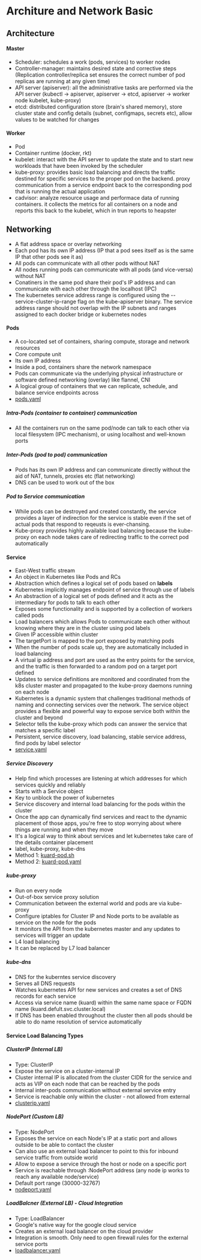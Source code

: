 # Architure and Network Basic

## Architecture

#### Master

* Scheduler: schedules a work (pods, services) to worker nodes
* Controller-manager: maintains desired state and corrective steps (Replication controller/replica set ensures the correct number of pod replicas are running at any given time)
* API server (apiserver): all the administrative tasks are performed via the API server (kubectl -> apiserver, apiserver -> etcd, apiserver -> worker node kubelet, kube-proxy)
* etcd: distributed configuration store (brain's shared memory), store cluster state and config details (subnet, configmaps, secrets etc), allow values to be watched for changes

#### Worker

* Pod
* Container runtime (docker, rkt)
* kubelet: interact with the API server to update the state and to start new workloads that have been invoked by the scheduler
* kube-proxy: provides basic load balancing and directs the traffic destined for specific services to the proper pod on the backend. proxy communication from a service endpoint back to the corresponding pod that is running the actual application
* cadvisor: analyze resource usage and performace data of running containers. it collects the metrics for all containers on a node and reports this back to the kubelet, which in trun reports to heapster

## Networking

* A flat address space or overlay networking
* Each pod has its own IP address (IP that a pod sees itself as is the same IP that other pods see it as)
* All pods can communicate with all other pods without NAT
* All nodes running pods can communicate with all pods (and vice-versa) without NAT
* Conatiners in the same pod share their pod's IP address and can communicate with each other through the localhost (IPC)
* The kubernetes service address range is configured using the --service-cluster-ip-range flag on the kube-apiserver binary. The service address range should not overlap with the IP subnets and ranges assigned to each docker bridge or kubernetes nodes

#### Pods

* A co-located set of containers, sharing compute, storage and network resources
* Core compute unit
* Its own IP address
* Inside a pod, containers share the network namespace
* Pods can communicate via the underlying physical infrastructure or software defined networking (overlay) like flannel, CNI
* A logical group of containers that we can replicate, schedule, and balance service endpoints across
* [pods.yaml](pods.yaml)

##### Intra-Pods (container to container) communication

* All the containers run on the same pod/node can talk to each other via local filesystem (IPC mechanism), or using localhost and well-known ports

##### Inter-Pods (pod to pod) communication

* Pods has its own IP address and can communicate directly without the aid of NAT, tunnels, proxies etc (flat networking)
* DNS can be used to work out of the box

##### Pod to Service communication

* While pods can be destroyed and created constantly, the service provides a layer of indirection for the service is stable even if the set of actual pods that respond to reqeusts is ever-chansing.
* Kube-proxy provides highly available load balancing because the kube-proxy on each node takes care of redirecting traffic to the correct pod automatically

#### Service

* East-West traffic stream
* An object in Kubernetes like Pods and RCs
* Abstraction which defines a logical set of pods based on **labels**
* Kubernetes implicitly manages endpoint of service through use of labels
* An abstraction of a logical set of pods defined and it acts as the intermediary for pods to talk to each other
* Exposes some functionality and is supported by a collection of workers called pods
* Load balancers which allows Pods to communicate each other without knowing where they are in the cluster using pod labels
* Given IP accessible within cluster
* The targetPort is mapped to the port exposed by matching pods
* When the number of pods scale up, they are automatically included in load balancing
* A virtual ip address and port are used as the entry points for the service, and the traffic is then forwarded to a random pod on a target port defined
* Updates to service definitions are monitored and coordinated from the k8s cluster master and propagated to the kube-proxy daemons running on each node
* Kubernetes is a dynamic system that challenges traditional methods of naming and connecting services over the network. The service object provides a flexible and powerful way to expose service both within the cluster and beyond
* Selector tells the kube-proxy which pods can answer the service that matches a specific label
* Persistent, service discovery, load balancing, stable service address, find pods by label selector
* [service.yaml](service.yaml)

##### Service Discovery

* Help find which processes are listening at which addresses for which services quickly and reliably
* Starts with a Service object
* Key to unblock the power of kubernetes
* Service discovery and internal load balancing for the pods within the cluster
* Once the app can dynamically find services and react to the dynamic placement of those apps, you're free to stop worrying about where things are running and when they move
* It's a logical way to think about services and let kubernetes take care of the details container placement
* label, kube-proxy, kube-dns
* Method 1: [kuard-pod.sh](kuard-pod.sh)
* Method 2: [kuard-pod.yaml](kuard-pod.yaml)

##### kube-proxy

* Run on every node
* Out-of-box service proxy solution
* Communication between the external world and pods are via kube-proxy
* Configure iptables for Cluster IP and Node ports to be available as service on the node for the pods
* It monitors the API from the kubernetes master and any updates to services will trigger an update
* L4 load balancing
* It can be replaced by L7 load balancer

##### kube-dns

* DNS for the kuberntes service discovery
* Serves all DNS requests
* Watches kubernetes API for new services and creates a set of DNS records for each service
* Access via service name (kuard) within the same name space or FQDN name (kuard.defult.svc.cluster.local)
* If DNS has been enabled throughout the cluster then all pods should be able to do name resolution of service automatically

#### Service Load Balancing Types

##### ClusterIP (Internal LB)

* Type: ClusterIP
* Expose the service on a cluster-internal IP
* Cluster internal IP is allocated from the cluster CIDR for the service and acts as VIP on each node that can be reached by the pods
* Internal inter-pods communication without external service entry
* Service is reachable only within the cluster - not allowed from external
* [clusterip.yaml](clusterip.yaml)

##### NodePort (Custom LB)

* Type: NodePort
* Exposes the service on each Node's IP at a static port and allows outside to be able to contact the cluster
* Can also use an external load balancer to point to this for inbound service traffic from outside world
* Allow to expose a service through the host or node on a specific port
* Service is reachable through <NodeIP>:NodePort address (any node ip works to reach any available node/service)
* Default port range (30000-32767)
* [nodeport.yaml](nodeport.yaml)

##### LoadBalcner (External LB) - Cloud Integration

* Type: LoadBalancer
* Google's native way for the google cloud service
* Creates an external load balancer on the cloud provider
* Integration is smooth. Only need to open firewall rules for the external service ports
* [loadbalancer.yaml](loadbalancer.yaml)
